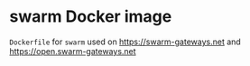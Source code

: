 # swarm Docker image

`Dockerfile` for `swarm` used on https://swarm-gateways.net and https://open.swarm-gateways.net
